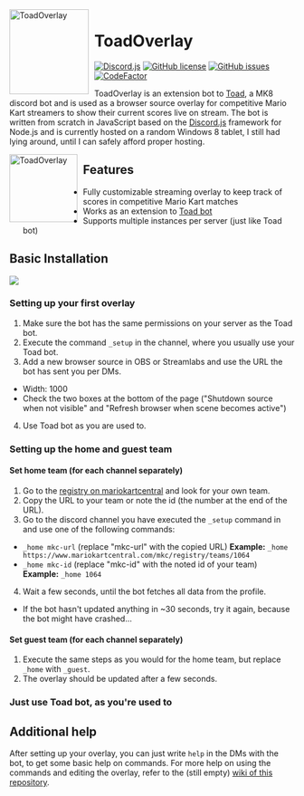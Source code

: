 <img width="140" height="150" align="left" style="float: left; margin: 0 10px 0 0;" alt="ToadOverlay" src="http://toad.darkstormgames.de/images/tip-toad1.png">  

# ToadOverlay

[![Discord.js](https://img.shields.io/badge/discord.js-v12.2.0-blue.svg?logo=npm)](https://github.com/discordjs)
[![GitHub license](https://img.shields.io/badge/license-GPL--3.0-blue)](https://github.com/darkstormgames/ToadOverlay/blob/master/LICENSE)
[![GitHub issues](https://img.shields.io/github/issues-raw/darkstormgames/ToadOverlay)](https://github.com/darkstormgames/ToadOverlay/issues)
[![CodeFactor](https://www.codefactor.io/repository/github/darkstormgames/toadoverlay/badge)](https://www.codefactor.io/repository/github/darkstormgames/toadoverlay)



ToadOverlay is an extension bot to [Toad](https://www.mariokartcentral.com/forums/index.php?threads/toadv2-a-discord-bot-for-mk8.532/), a MK8 discord bot and is used as a browser source overlay for competitive Mario Kart streamers to show their current scores live on stream.
The bot is written from scratch in JavaScript based on the [Discord.js](https://github.com/discordjs) framework for Node.js and is currently hosted on a random Windows 8 tablet, I still had lying around, until I can safely afford proper hosting.

<img height="120" align="left" style="float: left; margin: 0 10px 0 0;" alt="ToadOverlay" src="http://hosting133705.a2f81.netcup.net/toad.darkstormgames/images/overlay_sample.gif"> 

## Features

* Fully customizable streaming overlay to keep track of scores in competitive Mario Kart matches
* Works as an extension to [Toad bot](https://www.mariokartcentral.com/forums/index.php?threads/toadv2-a-discord-bot-for-mk8.532/)
* Supports multiple instances per server (just like Toad bot)

## Basic Installation
[![](https://img.shields.io/badge/ToadOverlay-invite-success?logo=discord&colorB=7289DA)](https://discord.com/api/oauth2/authorize?client_id=710403066213433385&permissions=0&scope=bot)

### Setting up your first overlay

1. Make sure the bot has the same permissions on your server as the Toad bot.
2. Execute the command `_setup` in the channel, where you usually use your Toad bot.
3. Add a new browser source in OBS or Streamlabs and use the URL the bot has sent you per DMs.
  * Width: 1000
  * Check the two boxes at the bottom of the page ("Shutdown source when not visible" and "Refresh browser when scene becomes active")
4. Use Toad bot as you are used to.

### Setting up the home and guest team
#### Set home team (for each channel separately)

1. Go to the [registry on mariokartcentral](https://www.mariokartcentral.com/mkc/registry/teams/category/150cc) and look for your own team.
2. Copy the URL to your team or note the id (the number at the end of the URL).
3. Go to the discord channel you have executed the `_setup` command in and use one of the following commands:
  * `_home mkc-url` (replace "mkc-url" with the copied URL) **Example:** `_home https://www.mariokartcentral.com/mkc/registry/teams/1064`
  * `_home mkc-id` (replace "mkc-id" with the noted id of your team) **Example:** `_home 1064`
4. Wait a few seconds, until the bot fetches all data from the profile.
  * If the bot hasn't updated anything in ~30 seconds, try it again, because the bot might have crashed...
  
#### Set guest team (for each channel separately)
1. Execute the same steps as you would for the home team, but replace `_home` with `_guest`.
2. The overlay should be updated after a few seconds.

### Just use Toad bot, as you're used to 

## Additional help
After setting up your overlay, you can just write `help` in the DMs with the bot, to get some basic help on commands.
For more help on using the commands and editing the overlay, refer to the (still empty) [wiki of this repository](https://github.com/darkstormgames/ToadOverlay/wiki).
